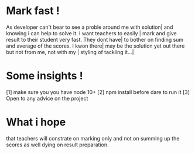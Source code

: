 # Mark fast !

As developer can't bear to see a proble around me with solution|
and knowing i can help to solve it. I want teachers to easily |
mark and give result to their student very fast. They dont have|
to bother on finding sum and average of the scores. I kwon there|
may be the solution yet out there but not from me, not with my |
styling of tackling it...|

# Some insights !

[1] make sure you you have node 10+
[2] npm install before dare to run it
[3] Open to any advice on the project

# What i hope

that teachers will constrate on marking only and not on summing
up the scores as well dying on result preparation.
